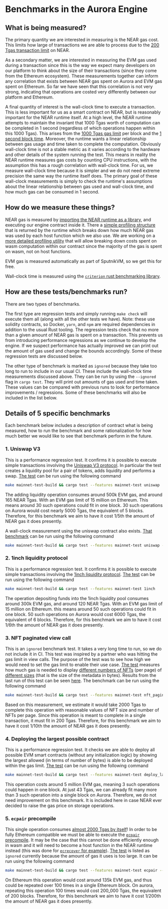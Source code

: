 # Benchmarks in the Aurora Engine

## What is being measured?

The primary quantity we are interested in measuring is the NEAR gas cost.
This limits how large of transactions we are able to process due to the [200 Tgas transaction limit](https://github.com/near/nearcore/blob/9a41274ddef3616ab195b24a207389c5ad5c7f5a/nearcore/res/genesis_config.json#L192) on NEAR.

As a secondary matter, we are interested in measuring the EVM gas used during a transaction since this is the way we expect many developers on our platform to think about the size of their transactions (since they come from the Ethereum ecosystem).
These measurements together can inform any correlation that exists between NEAR gas spent on Aurora and EVM gas spent on Ethereum.
So far we have seen that this correlation is not very strong, indicating that operations are costed very differently between our platform and Ethereum.

A final quantity of interest is the wall-clock time to execute a transaction.
This is less important for us as a smart contract on NEAR, but is reasonably important for the NEAR runtime itself.
At a high level, the NEAR runtime attempts to maintain the invariant that 1000 Tgas worth of computation can be completed in 1 second (regardless of which operations happen within this 1000 Tgas).
This arises from the [1000 Tgas gas limit](https://github.com/near/nearcore/blob/9a41274ddef3616ab195b24a207389c5ad5c7f5a/nearcore/res/genesis_config.json#L20) per block and the [1 second block time](https://github.com/near/nearcore/blob/9a41274ddef3616ab195b24a207389c5ad5c7f5a/nearcore/res/genesis_config.json#L238).
Moreover, the runtime wants a linear relationship between gas usage and time taken to complete the computation.
Obviously wall-clock time is not a stable metric as it varies according to the hardware and other details of the system running the test.
This means in reality the NEAR runtime measures gas costs by counting CPU instructions, with the assumption this has a rough correlation with wall-clock time.
For us, we measure wall-clock time because it is simpler and we do not need extreme precision the same way the runtime itself does.
The primary goal of these wall-clock measurements is simply to check the runtime's assumptions about the linear relationship between gas used and wall-clock time, and how much gas can be consumed in 1 second.

## How do we measure these things?

NEAR gas is measured by [importing the NEAR runtime as a library](https://github.com/aurora-is-near/aurora-engine/blob/0fe4f0506866bd8813b270760864d22723925962/engine-tests/Cargo.toml#L34-L35), and executing our engine contract inside it.
There a [simple profiling structure](https://github.com/near/nearcore/blob/9a41274ddef3616ab195b24a207389c5ad5c7f5a/core/primitives-core/src/profile.rs#L49) that is returned by the runtime which breaks down how much NEAR gas was used by each host function which we also use.
We are working on a [more detailed profiling utility](https://github.com/birchmd/aurora-engine/blob/scoped-profiling/doc/profiling.md) that will allow breaking down costs spent on wasm computation within our contract since the majority of the gas is spent on wasm, not on host functions.

EVM gas is measured automatically as part of SputnikVM, so we get this for free.

Wall-clock time is measured using the [`criterion` rust benchmarking library](https://crates.io/crates/criterion).

## How are these tests/benchmarks run?

There are two types of benchmarks.

The first type are regression tests and simply running `make check` will execute them all (along with all the other tests we have).
Note: these use solidity contracts, so Docker, `yarn`, and `npm` are required dependencies in addition to the usual Rust tooling.
The regression tests check that no more than a given amount of NEAR gas is spent on a transaction.
This prevents us from introducing performance regressions as we continue to develop the engine.
If we suspect performance has actually improved we can print out the amount of gas used and change the bounds accordingly.
Some of these regression tests are discussed below.

The other type of benchmark is marked as `ignored` because they take too long to run to include in our usual CI.
These include the wall-clock time measurements discussed above.
They can be run by using the `--ignored` flag in `cargo test`.
They will print out amounts of gas used and time taken.
These values can be compared with previous runs to look for performance improvements / regressions.
Some of these benchmarks will also be included in the list below.

## Details of 5 specific benchmarks

Each benchmark below includes a description of contract what is being measured, how to run the benchmark
and some rationalization for how much better we would like to see that benchmark perform in the future.

### 1. Uniswap V3

This is a performance regression test.
It confirms it is possible to execute simple transactions involving the [Uniswap V3 protocol](https://docs.uniswap.org/protocol/reference/smart-contracts).
In particular the test creates a liquidity pool for a pair of tokens, adds liquidity and performs a swap.
[The test](https://github.com/aurora-is-near/aurora-engine/blob/a4c3cebbc5da0b14331601f2bff8047d276d2da0/engine-tests/src/tests/uniswap.rs#L24) can be run using the following command

```bash
make mainnet-test-build && cargo test --features mainnet-test uniswap
```

The adding liquidity operation consumes around 500k EVM gas, and around 165 NEAR Tgas.
With an EVM gas limit of 15 million on Ethereum. This means around 30 such operations could fit in one block.
30 such operations on Aurora would cost nearly 5000 Tgas, the equivalent of 5 blocks.
Therefore, for this benchmark we aim to have it cost 1/5th the amount of NEAR gas it does presently.

A wall-clock measurement using the uniswap contract also exists.
[That benchmark](https://github.com/aurora-is-near/aurora-engine/blob/a4c3cebbc5da0b14331601f2bff8047d276d2da0/engine-tests/src/benches/mod.rs#L42) can be run using the following command

```bash
make mainnet-test-build && cargo test --features mainnet-test uniswap -- --ignored --nocapture
```

### 2. 1inch liquidity protocol

This is a performance regression test.
It confirms it is possible to execute simple transactions involving the [1inch liquidity protocol](https://github.com/1inch/liquidity-protocol).
[The test](https://github.com/aurora-is-near/aurora-engine/blob/0fe4f0506866bd8813b270760864d22723925962/engine-tests/src/tests/one_inch.rs#L17) can be run using the following command

```bash
make mainnet-test-build && cargo test --features mainnet-test 1inch
```

The operation depositing funds into the 1inch liquidity pool consumes around 300k EVM gas, and around 120 NEAR Tgas.
With an EVM gas limit of 15 million on Ethereum. this means around 50 such operations could fit in one block.
50 such operations on Aurora would cost 6000 Tgas, the equivalent of 6 blocks.
Therefore, for this benchmark we aim to have it cost 1/6th the amount of NEAR gas it does presently.

### 3. NFT paginated view call

This is an `ignored` benchmark test.
It takes a very long time to run, so we do not include it in CI.
This test was inspired by a partner who was hitting the gas limit in view calls.
The purpose of the test was to see how high we would need to set the gas limit to enable their use case.
[The test](https://github.com/aurora-is-near/aurora-engine/blob/0fe4f0506866bd8813b270760864d22723925962/engine-tests/src/benches/mod.rs#L25) measures how much gas is needed to display [different numbers of NFTs](https://github.com/aurora-is-near/aurora-engine/blob/0fe4f0506866bd8813b270760864d22723925962/engine-tests/src/benches/mod.rs#L28) (per page) of [different sizes](https://github.com/aurora-is-near/aurora-engine/blob/0fe4f0506866bd8813b270760864d22723925962/engine-tests/src/benches/mod.rs#L27) (that is the size of the metadata in bytes).
Results from the last run of this test can be seen [here](https://github.com/aurora-is-near/aurora-engine/issues/199#issuecomment-906747906).
The benchmark can be run using the following command

```bash
make mainnet-test-build && cargo test --features mainnet-test nft_pagination -- --ignored --nocapture
```

Based on this measurement, we estimate it would take 2000 Tgas to complete this operation with reasonable values of NFT size and number of NFTs per page.
Since this operation is meant to complete in a single transaction, it must fit in 200 Tgas.
Therefore, for this benchmark we aim to have it cost 1/10th the amount of NEAR gas it does presently.

### 4. Deploying the largest possible contract

This is a performance regression test.
It checks we are able to deploy all possible EVM smart contracts (without any initialization logic) by showing the largest allowed (in terms of number of bytes) is able to be deployed within the gas limit.
[The test](https://github.com/aurora-is-near/aurora-engine/blob/a4c3cebbc5da0b14331601f2bff8047d276d2da0/engine-tests/src/tests/sanity.rs#L45) can be run using the following command

```bash
make mainnet-test-build && cargo test --features mainnet-test deploy_largest_contract
```

This operation costs around 5 million EVM gas, meaning 3 such operations could happen in one block.
At just 43 Tgas, we can already fit many more than 3 such operation into a single block on Aurora.
Therefore, we do not need improvement on this benchmark.
It is included here in case NEAR ever decided to raise the gas price on storage operations.

### 5. `ecpair` precompile

This single operation consumes [almost 2000 Tgas by itself](https://github.com/near/nearcore/issues/4787#issuecomment-920031553)!
In order to be fully Ethereum compatible we must be able to execute the [`ecpair` precompile](https://eips.ethereum.org/EIPS/eip-197).
It may be the case that this cannot be done efficiently enough in wasm and it will need to become a host function in the NEAR runtime instead (this was done for [`ecrecover` for example](https://github.com/near/nearcore/pull/4380)).
[The test](https://github.com/aurora-is-near/aurora-engine/blob/a4c3cebbc5da0b14331601f2bff8047d276d2da0/engine-tests/src/tests/standard_precompiles.rs#L24) is listed as `ignored` currently because the amount of gas it uses is too large.
It can be run using the following command

```bash
make mainnet-test-build && cargo test --features mainnet-test ecpair -- --ignored --nocapture
```

On Ethereum this operation would cost around 135k EVM gas, and thus could be repeated over 100 times in a single Ethereum block.
On aurora, repeating this operation 100 times would cost 200_000 Tgas, the equivalent of 200 blocks.
Therefore, for this benchmark we aim to have it cost 1/200th the amount of NEAR gas it does presently.
